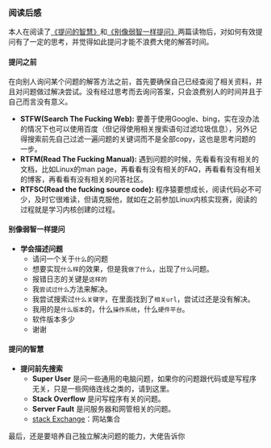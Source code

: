 ### 阅读后感
本人在阅读了[《提问的智慧》](https://github.com/ryanhanwu/How-To-Ask-Questions-The-Smart-Way/blob/main/README-zh_CN.md)和[《别像弱智一样提问》](https://github.com/tangx/Stop-Ask-Questions-The-Stupid-Ways/tree/master)两篇读物后，对如何有效提问有了一定的思考，并觉得如此提问才能不浪费大佬的解答时间。
#### 提问之前
在向别人询问某个问题的解答方法之前，首先要确保自己已经查阅了相关资料，并且对问题做过解决尝试。没有经过思考而去询问答案，只会浪费别人的时间并且于自己而言没有意义。


-  **STFW(Search The Fucking Web):** 要善于使用Google、bing，实在没办法的情况下也可以使用百度（但记得使用相关搜索语句过滤垃圾信息），另外记得搜索前先自己过滤一遍问题的关键词而不是全部copy，这也是思考问题的一步。
-  **RTFM(Read The Fucking Manual):** 遇到问题的时候，先看看有没有相关的文档，比如Linux的man page，再看看有没有相关的FAQ，再看看有没有相关的博客，再看看有没有相关的问答社区。
-  **RTFSC(Read the fucking source code):** 程序猿要想成长，阅读代码必不可少，及时它很难读，但请克服他，就如在之前参加Linux内核实现赛，阅读的过程就是学习内核创建的过程。

#### 别像弱智一样提问
 - **学会描述问题**
    - 请问一个关于`什么`的问题
    - 想要实现`什么样`的效果，但是我`做了什么`，出现了`什么`问题。
    - 报错日志的关键是`这样的`
    - 我`尝试过什么`方法来解决。
    - 我尝试搜索过`什么关键字`，在里面找到了`相关url`，尝试过还是没有解决。
    - 我用的是`什么版本`的，什么`操作系统`，什么`硬件平台`。
    - 软件版本多少
    - 谢谢
#### 提问的智慧
 
- **提问前先搜索**
    - **Super User** 是问一些通用的电脑问题，如果你的问题跟代码或是写程序无关，只是一些网络连线之类的，请到这里。
    - **Stack Overflow** 是问写程序有关的问题。
    - **Server Fault** 是问服务器和网管相关的问题。
    - [stack Exchange](https://stackexchange.com/sites)：网站集合

最后，还是要培养自己独立解决问题的能力，大佬告诉你
